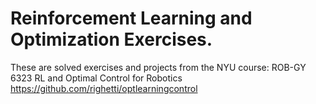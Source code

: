 # Reinforcement Learning and Optimization Exercises.

These are solved exercises and projects from the NYU course:
ROB-GY 6323 RL and Optimal Control for Robotics
https://github.com/righetti/optlearningcontrol
